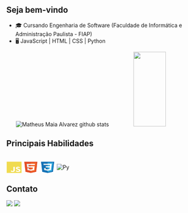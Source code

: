 ## Seja bem-vindo

- 🎓 Cursando Engenharia de Software (Faculdade de Informática e Administração Paulista - FIAP)
- 🖥️ JavaScript | HTML | CSS  | Python

<div align="center">  
    <img width="49%" height="195px" src="https://github-readme-stats.vercel.app/api?username=witalonrodrigues&show_icons=true&count_private=true&hide_border=true&title_color=00bfbf&icon_color=00bfbf&text_color=c9d1d9&bg_color=0d1117" alt="Matheus Maia Alvarez github stats" /> 
    <img width="41%" height="195px" src="https://github-readme-stats.vercel.app/api/top-langs/?username=witalonrodrigues&layout=compact&hide_border=true&title_color=00bfbf&text_color=00bfbf&bg_color=0d1117" />
  </div>

  <div>
    <h2>Principais Habilidades</h2>
 <div style="display: inline_block"><br>
   <img align="center" alt="Js" height="30" width="40" src="https://raw.githubusercontent.com/devicons/devicon/master/icons/javascript/javascript-plain.svg">
   <img align="center" alt="HTML" height="30" width="40" src="https://raw.githubusercontent.com/devicons/devicon/master/icons/html5/html5-original.svg">
   <img align="center" alt="CSS" height="30" width="40" src="https://raw.githubusercontent.com/devicons/devicon/master/icons/css3/css3-original.svg">
    <img align="center" alt="Py" height="30" width="40" src="https://cdn.jsdelivr.net/gh/devicons/devicon@latest/icons/python/python-original.svg">
 </div>
   </div>
   <div> 
    <h2>Contato</h2> 
   <a href="https://www.linkedin.com/in/witalon-antonio-rodrigues-87ba692b5/" target="_blank"><img src="https://img.shields.io/badge/-LinkedIn-%230077B5?style=for-the-badge&logo=linkedin&logoColor=white" target="_blank"></a> 
     <a href="https://www.instagram.com/witalonn/" target="_blank"><img src="https://img.shields.io/badge/-Instagram-%23E4405F?style=for-the-badge&logo=instagram&logoColor=white" target="_blank"></a>
 </div>
